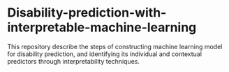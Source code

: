 # Disability-prediction-with-interpretable-machine-learning
This repository describe the steps of constructing machine learning model for disability prediction, and identifying its individual and contextual predictors through interpretability techniques.
